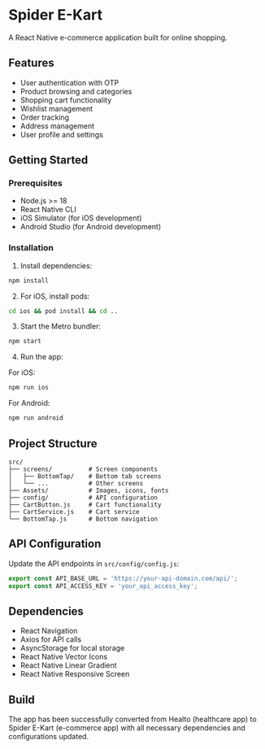 # Spider E-Kart

A React Native e-commerce application built for online shopping.

## Features

- User authentication with OTP
- Product browsing and categories
- Shopping cart functionality
- Wishlist management
- Order tracking
- Address management
- User profile and settings

## Getting Started

### Prerequisites

- Node.js >= 18
- React Native CLI
- iOS Simulator (for iOS development)
- Android Studio (for Android development)

### Installation

1. Install dependencies:

```bash
npm install
```

2. For iOS, install pods:

```bash
cd ios && pod install && cd ..
```

3. Start the Metro bundler:

```bash
npm start
```

4. Run the app:

For iOS:

```bash
npm run ios
```

For Android:

```bash
npm run android
```

## Project Structure

```
src/
├── screens/          # Screen components
│   ├── BottomTap/    # Bottom tab screens
│   └── ...           # Other screens
├── Assets/           # Images, icons, fonts
├── config/           # API configuration
├── CartButton.js     # Cart functionality
├── CartService.js    # Cart service
└── BottomTap.js      # Bottom navigation
```

## API Configuration

Update the API endpoints in `src/config/config.js`:

```javascript
export const API_BASE_URL = 'https://your-api-domain.com/api/';
export const API_ACCESS_KEY = 'your_api_access_key';
```

## Dependencies

- React Navigation
- Axios for API calls
- AsyncStorage for local storage
- React Native Vector Icons
- React Native Linear Gradient
- React Native Responsive Screen

## Build

The app has been successfully converted from Healto (healthcare app) to Spider E-Kart (e-commerce app) with all necessary dependencies and configurations updated.
